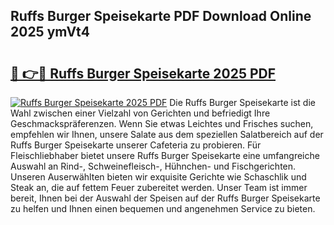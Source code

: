 ## Ruffs Burger Speisekarte PDF Download Online 2025 ymVt4

# <h2><a href="http://gc6zm6v.nevu.top/?p=Ruffs+Burger+Speisekarte">🔗 👉🔴 Ruffs Burger Speisekarte 2025 PDF</a></h2>

[![Ruffs Burger Speisekarte 2025 PDF](https://i.imgur.com/dBaPXMq.png)](http://gc6zm6v.nevu.top/?p=Ruffs+Burger+Speisekarte)
Die Ruffs Burger Speisekarte ist die Wahl zwischen einer Vielzahl von Gerichten und befriedigt Ihre Geschmackspräferenzen. Wenn Sie etwas Leichtes und Frisches suchen, empfehlen wir Ihnen, unsere Salate aus dem speziellen Salatbereich auf der Ruffs Burger Speisekarte unserer Cafeteria zu probieren. Für Fleischliebhaber bietet unsere Ruffs Burger Speisekarte eine umfangreiche Auswahl an Rind-, Schweinefleisch-, Hühnchen- und Fischgerichten. Unseren Auserwählten bieten wir exquisite Gerichte wie Schaschlik und Steak an, die auf fettem Feuer zubereitet werden. Unser Team ist immer bereit, Ihnen bei der Auswahl der Speisen auf der Ruffs Burger Speisekarte zu helfen und Ihnen einen bequemen und angenehmen Service zu bieten.
